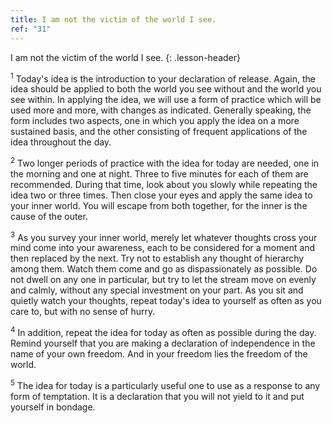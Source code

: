 ```yaml
---
title: I am not the victim of the world I see.
ref: "31"
---
```


I am not the victim of the world I see.
{: .lesson-header}

<sup>1</sup> Today's idea is the introduction to your declaration of release.
Again, the idea should be applied to both the world you see without and
the world you see within. In applying the idea, we will use a form of
practice which will be used more and more, with changes as indicated.
Generally speaking, the form includes two aspects, one in which you
apply the idea on a more sustained basis, and the other consisting of
frequent applications of the idea throughout the day.

<sup>2</sup> Two longer periods of practice with the idea for today are needed, one
in the morning and one at night. Three to five minutes for each of them
are recommended. During that time, look about you slowly while repeating
the idea two or three times. Then close your eyes and apply the same
idea to your inner world. You will escape from both together, for the
inner is the cause of the outer.

<sup>3</sup> As you survey your inner world, merely let whatever thoughts cross
your mind come into your awareness, each to be considered for a moment
and then replaced by the next. Try not to establish any thought of
hierarchy among them. Watch them come and go as dispassionately as
possible. Do not dwell on any one in particular, but try to let the
stream move on evenly and calmly, without any special investment on your
part. As you sit and quietly watch your thoughts, repeat today's idea to
yourself as often as you care to, but with no sense of hurry.

<sup>4</sup> In addition, repeat the idea for today as often as possible during the
day. Remind yourself that you are making a declaration of independence
in the name of your own freedom. And in your freedom lies the freedom of
the world.

<sup>5</sup> The idea for today is a particularly useful one to use as a response
to any form of temptation. It is a declaration that you will not yield
to it and put yourself in bondage.

